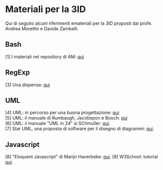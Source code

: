 # Materiali per la 3ID
Qui di seguito alcuni riferimenti emateriali per la 3ID proposti dai profe. Andrea Morettin e Davide Zambelli.

## Bash
[1] I materiali nel repository di AM: [qui](https://github.com/divino-marchese/zuccante/tree/master/bash)  

## RegExp
[3] Una dispensa: [qui](http://www.marianospadaccini.it/repository/espressioni_regolari.pdf)

## UML
[4] UML: in percorso per una buona progettazione: [qui](http://www.cs.kent.edu/~jmaletic/cs63901/lectures/UML.pdf)  
[5] UML: il manuale di Rumbaugh, Jacobspon e Booch: [qui](https://www.utdallas.edu/~chung/Fujitsu/UML_2.0/Rumbaugh--UML_2.0_Reference_CD.pdf)  
[6] UML: ii manuale "UML in 24" si SChmuller: [qui](http://web.uettaxila.edu.pk/CMS/AUT2011/seSCbs/tutorial%5CElectronic_Book(UML%2024%20Hours).pdf).  
[7] Star UML, una proposta di software per il disegno di diagrammi: [qui](http://staruml.io/).

## Javascript
[8] "Eloquent Javascript" di Marijn Haverbeke: [qui](http://eloquentjavascript.net/).
[9] W3School: tutorial [qui](https://www.w3schools.com/js/).